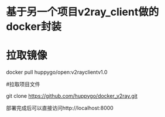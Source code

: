 # 基于另一个项目v2ray_client做的docker封装

# 拉取镜像

docker pull huppygo/open:v2rayclientv1.0

#拉取项目文件

git clone https://github.com/huppygo/docker_v2ray.git

部署完成后可以直接访问http://localhost:8000


